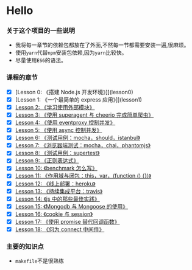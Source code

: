 # Hello

### 关于这个项目的一些说明
+ 我将每一章节的依赖包都放在了外面,不然每一节都需要安装一遍,很麻烦。
+ 使用`yarn`代替`npm`安装包依赖,因为`yarn`比较快。
+ 尽量使用`ES6`的语法。

### 课程的章节

+ [x] [Lesson 0: 《搭建 Node.js 开发环境》]](lesson0)
+ [x] [Lesson 1: 《一个最简单的 express 应用》]](lesson1)
+ [x] [Lesson 2: 《学习使用外部模块》](lesson2)
+ [x] [Lesson 3: 《使用 superagent 与 cheerio 完成简单爬虫》](lesson3)
+ [x] [Lesson 4: 《使用 eventproxy 控制并发》](lesson4)
+ [x] [Lesson 5: 《使用 async 控制并发》](lesson5)
+ [x] [Lesson 6: 《测试用例：mocha，should，istanbul》](lesson6)
+ [x] [Lesson 7: 《浏览器端测试：mocha，chai，phantomjs》](lesson7)
+ [x] [Lesson 8: 《测试用例：supertest》](lesson8)
+ [x] [Lesson 9: 《正则表达式》](lesson9)
+ [x] [Lesson 10: 《benchmark 怎么写》](lesson10)
+ [x] [Lesson 11: 《作用域与闭包：this，var，(function () {})》](lesson11)
+ [x] [Lesson 12: 《线上部署：heroku》](lesson12)
+ [x] [Lesson 13: 《持续集成平台：travis》](lesson13)
+ [x] [Lesson 14: 《js 中的那些最佳实践》](lesson14)
+ [x] [Lesson 15: 《Mongodb 与 Mongoose 的使用》](lesson15)
+ [x] [Lesson 16: 《cookie 与 session》](lesson16)
+ [x] [Lesson 17: 《使用 promise 替代回调函数》](lesson17)
+ [x] [Lesson 18: 《何为 connect 中间件》](lesson18)

### 主要的知识点
+ `makefile`不是很熟练